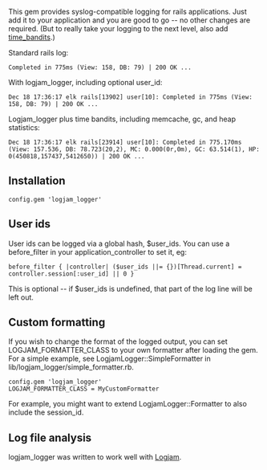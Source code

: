 This gem provides syslog-compatible logging for rails applications. Just add it to your application and you are good to go -- no other changes are required. (But to really take your logging to the next level, also add [time_bandits](http://github.com/skaes/time_bandits).)

Standard rails log:

    Completed in 775ms (View: 158, DB: 79) | 200 OK ...
  
With logjam_logger, including optional user_id:

    Dec 18 17:36:17 elk rails[13902] user[10]: Completed in 775ms (View: 158, DB: 79) | 200 OK ...
  
Logjam_logger plus time bandits, including memcache, gc, and heap statistics:

    Dec 18 17:36:17 elk rails[23914] user[10]: Completed in 775.170ms (View: 157.536, DB: 78.723(20,2), MC: 0.000(0r,0m), GC: 63.514(1), HP: 0(450818,157437,5412650)) | 200 OK ...

## Installation

    config.gem 'logjam_logger'
    
## User ids

User ids can be logged via a global hash, $user_ids. You can use a before_filter in your application_controller to set it, eg:

    before_filter { |controller| ($user_ids ||= {})[Thread.current] = controller.session[:user_id] || 0 }
    
This is optional -- if $user_ids is undefined, that part of the log line will be left out.

## Custom formatting

If you wish to change the format of the logged output, you can set LOGJAM_FORMATTER_CLASS to your own formatter after loading the gem. For a simple example, see LogjamLogger::SimpleFormatter in lib/logjam_logger/simple_formatter.rb.

    config.gem 'logjam_logger'
    LOGJAM_FORMATTER_CLASS = MyCustomFormatter
    
For example, you might want to extend LogjamLogger::Formatter to also include the session_id.
    
## Log file analysis

logjam_logger was written to work well with [Logjam](http://github.com/alpinegizmo/logjam).
